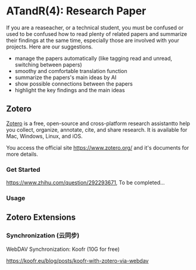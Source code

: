 # ATandR(4): Research Paper

If you are a reaseacher, or a technical student, you must be confused or used to be confused how to read plenty of related papers and summarize their findings at the same time, especially those are involved with your projects. Here are our suggestions.

- manage the papers automatically (like tagging read and unread, switching between papers)
- smoothy and comfortable translation function
- summarize the papers's main ideas by AI
- show possible connections between the papers
- highlight the key findings and the main ideas

## Zotero

[Zotero](https://www.zotero.org/) is a free, open-source and cross-platform research assistantto help you
collect, organize, annotate, cite, and share research. It is available for Mac, Windows, Linux, and iOS. 

You access the official site https://www.zotero.org/ and it's documents for more details.

### Get Started
https://www.zhihu.com/question/292293671, To be completed...

### Usage

## Zotero Extensions

### 

###  Synchronization (云同步)

WebDAV Synchronization: Koofr (10G for free)

https://koofr.eu/blog/posts/koofr-with-zotero-via-webdav